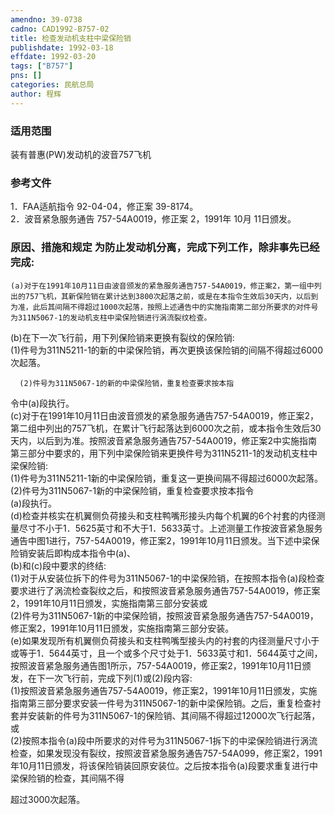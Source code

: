 ```yaml
---
amendno: 39-0738  
cadno: CAD1992-B757-02  
title: 检查发动机支柱中梁保险销  
publishdate: 1992-03-18  
effdate: 1992-03-20  
tags: ["B757"]  
pns: []  
categories: 民航总局  
author: 程辉  
---
```

  
### 适用范围  
装有普惠(PW)发动机的波音757飞机  
  
<!--more-->  
### 参考文件  
1．FAA适航指令 92-04-04，修正案 39-8174。  
 2．波音紧急服务通告 757-54A0019，修正案 2，1991年 10月 11日颁发。  
  
### 原因、措施和规定     为防止发动机分离，完成下列工作，除非事先已经完成:  
    (a)对于在1991年10月11日由波音颁发的紧急服务通告757-54A0019，修正案2，第一组中列出的757飞机，其新保险销在累计达到3800次起落之前，或是在本指令生效后30天内，以后到为准，此后其间隔不得超过1000次起落，按照上述通告中的实施指南第二部分所要求的对件号为311N5067-1的发动机支柱中梁保险销进行涡流裂纹检查。  
(b)在下一次飞行前，用下列保险销来更换有裂纹的保险销:  
      (1)件号为311N5211-1的新的中梁保险销，再次更换该保险销的间隔不得超过6000次起落。  
  
      (2)件号为311N5067-1的新的中梁保险销，重复检查要求按本指  
  
令中(a)段执行。  
    (c)对于在1991年10月11日由波音颁发的紧急服务通告757-54A0019，修正案2，第二组中列出的757飞机，在累计飞行起落达到6000次之前，或本指令生效后30天内，以后到为准。按照波音紧急服务通告757-54A0019，修正案2中实施指南第三部分中要求的，用下列中梁保险销来更换件号为311N5211-1的发动机支柱中梁保险销:  
      (1)件号为311N5211-1新的中梁保险销，重复这一更换间隔不得超过6000次起落。  
      (2)件号为311N5067-1新的中梁保险销，重复检查要求按本指令  
(a)段执行。  
    (d)检查并核实在机翼侧负荷接头和支柱鸭嘴形接头内每个机翼的6个衬套的内径测量尽寸不小于1．5625英寸和不大于1．5633英寸。上述测量工作按波音紧急服务通告中图1进行，757-54A0019，修正案2，1991年10月11日颁发。当下述中梁保险销安装后即构成本指令中(a)、  
(b)和(c)段中要求的终结:  
      (1)对于从安装位拆下的件号为311N5067-1的中梁保险销，在按照本指令(a)段检查要求进行了涡流检查裂纹之后，和按照波音紧急服务通告757-54A0019，修正案2，1991年10月11日颁发，实施指南第三部分安装或  
      (2)件号为311N5067-1新的中梁保险销，按照波音紧急服务通告757-54A0019，修正案2，1991年10月11日颁发，实施指南第三部分安装。  
    (e)如果发现所有机翼侧负荷接头和支柱鸭嘴型接头内的衬套的内径测量尺寸小于或等于1．5644英寸，且一个或多个尺寸处于1．5633英寸和1．5644英寸之间，按照波音紧急服务通告图1所示，757-54A0019，修正案2，1991年10月11日颁发，在下一次飞行前，完成下列(1)或(2)段内容:  
      (1)按照波音紧急服务通告757-54A0019，修正案2，1991年10月11日颁发，实施指南第三部分要求安装一件号为311N5067-1的新中梁保险销。之后，重复检查衬套并安装新的件号为311N5067-1的保险销、其间隔不得超过12000次飞行起落，或  
      (2)按照本指令(a)段中所要求的对件号为311N5067-1拆下的中梁保险销进行涡流检查，如果发现没有裂纹，按照波音紧急服务通告757-54A099，修正案2，1991年10月11日颁发，将该保险销装回原安装位。之后按本指令(a)段要求重复进行中梁保险销的检查，其间隔不得  
  
  
超过3000次起落。  
